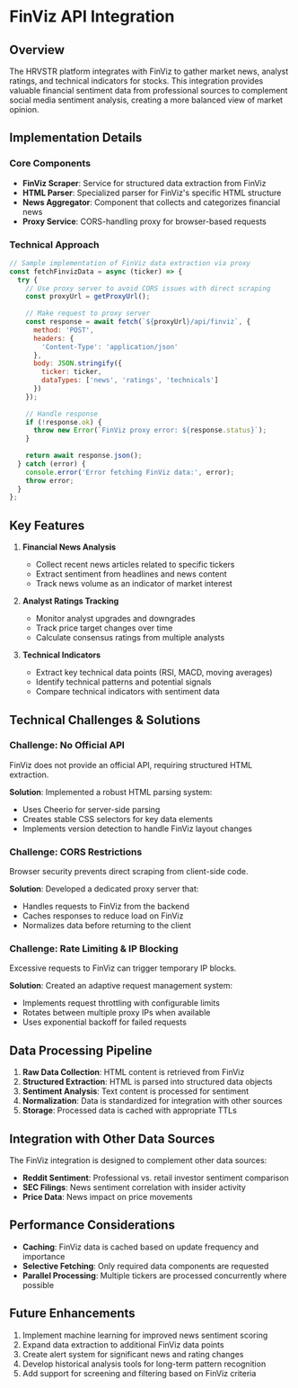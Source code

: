 # FinViz API Integration

## Overview

The HRVSTR platform integrates with FinViz to gather market news, analyst ratings, and technical indicators for stocks. This integration provides valuable financial sentiment data from professional sources to complement social media sentiment analysis, creating a more balanced view of market opinion.

## Implementation Details

### Core Components

- **FinViz Scraper**: Service for structured data extraction from FinViz
- **HTML Parser**: Specialized parser for FinViz's specific HTML structure
- **News Aggregator**: Component that collects and categorizes financial news
- **Proxy Service**: CORS-handling proxy for browser-based requests

### Technical Approach

```javascript
// Sample implementation of FinViz data extraction via proxy
const fetchFinvizData = async (ticker) => {
  try {
    // Use proxy server to avoid CORS issues with direct scraping
    const proxyUrl = getProxyUrl();
    
    // Make request to proxy server
    const response = await fetch(`${proxyUrl}/api/finviz`, {
      method: 'POST',
      headers: {
        'Content-Type': 'application/json'
      },
      body: JSON.stringify({
        ticker: ticker,
        dataTypes: ['news', 'ratings', 'technicals']
      })
    });
    
    // Handle response
    if (!response.ok) {
      throw new Error(`FinViz proxy error: ${response.status}`);
    }
    
    return await response.json();
  } catch (error) {
    console.error('Error fetching FinViz data:', error);
    throw error;
  }
};
```

## Key Features

1. **Financial News Analysis**
   - Collect recent news articles related to specific tickers
   - Extract sentiment from headlines and news content
   - Track news volume as an indicator of market interest

2. **Analyst Ratings Tracking**
   - Monitor analyst upgrades and downgrades
   - Track price target changes over time
   - Calculate consensus ratings from multiple analysts

3. **Technical Indicators**
   - Extract key technical data points (RSI, MACD, moving averages)
   - Identify technical patterns and potential signals
   - Compare technical indicators with sentiment data

## Technical Challenges & Solutions

### Challenge: No Official API

FinViz does not provide an official API, requiring structured HTML extraction.

**Solution**: Implemented a robust HTML parsing system:
- Uses Cheerio for server-side parsing
- Creates stable CSS selectors for key data elements
- Implements version detection to handle FinViz layout changes

### Challenge: CORS Restrictions

Browser security prevents direct scraping from client-side code.

**Solution**: Developed a dedicated proxy server that:
- Handles requests to FinViz from the backend
- Caches responses to reduce load on FinViz
- Normalizes data before returning to the client

### Challenge: Rate Limiting & IP Blocking

Excessive requests to FinViz can trigger temporary IP blocks.

**Solution**: Created an adaptive request management system:
- Implements request throttling with configurable limits
- Rotates between multiple proxy IPs when available
- Uses exponential backoff for failed requests

## Data Processing Pipeline

1. **Raw Data Collection**: HTML content is retrieved from FinViz
2. **Structured Extraction**: HTML is parsed into structured data objects
3. **Sentiment Analysis**: Text content is processed for sentiment
4. **Normalization**: Data is standardized for integration with other sources
5. **Storage**: Processed data is cached with appropriate TTLs

## Integration with Other Data Sources

The FinViz integration is designed to complement other data sources:

- **Reddit Sentiment**: Professional vs. retail investor sentiment comparison
- **SEC Filings**: News sentiment correlation with insider activity
- **Price Data**: News impact on price movements

## Performance Considerations

- **Caching**: FinViz data is cached based on update frequency and importance
- **Selective Fetching**: Only required data components are requested
- **Parallel Processing**: Multiple tickers are processed concurrently where possible

## Future Enhancements

1. Implement machine learning for improved news sentiment scoring
2. Expand data extraction to additional FinViz data points
3. Create alert system for significant news and rating changes
4. Develop historical analysis tools for long-term pattern recognition
5. Add support for screening and filtering based on FinViz criteria
